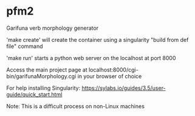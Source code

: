# pfm2

Garifuna verb morphology generator

'make create' will create the container using a singularity "build from def file" command

'make run' starts a python web server on the localhost at port 8000

Access the main project page at localhost:8000/cgi-bin/garifunaMorphology.cgi in your browser of choice

For help installing Singularity: https://sylabs.io/guides/3.5/user-guide/quick_start.html 

Note: This is a difficult process on non-Linux machines
